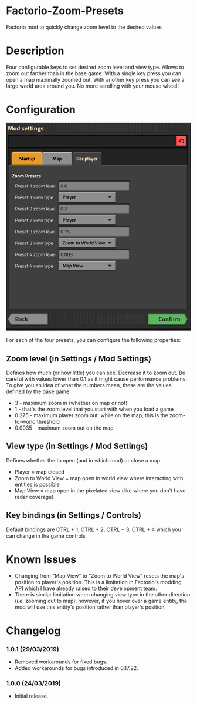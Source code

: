# Factorio-Zoom-Presets
Factorio mod to quickly change zoom level to the desired values


# Description
Four configurable keys to set desired zoom level and view type. Allows to zoom out farther than in the base game. With a single key press you can open a map maximally zoomed out. With another key press you can see a large world area around you. No more scrolling with your mouse wheel!


# Configuration

![Mod Settings](/settings.png)

For each of the four presets, you can configure the following properties:

## Zoom level (in Settings / Mod Settings)

Defines how much (or how little) you can see. Decrease it to zoom out. Be careful with values lower than 0.1 as it might cause performance problems.
To give you an idea of what the numbers mean, these are the values defined by the base game:
* 3 - maximum zoom in (whether on map or not)
* 1 - that's the zoom level that you start with when you load a game
* 0.275 - maximum player zoom out; while on the map, this is the zoom-to-world threshold
* 0.0035 - maximum zoom out on the map

## View type (in Settings / Mod Settings)

Defines whether the to open (and in which mod) or close a map:
* Player = map closed
* Zoom to World View = map open in world view where interacting with entities is possible
* Map View = map open in the pixelated view (like where you don't have radar coverage)

## Key bindings (in Settings / Controls)

Default bindings are CTRL + 1, CTRL + 2, CTRL + 3, CTRL + 4 which you can change in the game controls


# Known Issues

* Changing from "Map View" to "Zoom to World View" resets the map's position to player's position. This is a limitation in Factorio's modding API which I have already raised to their development team.
* There is similar limitation when changing view type in the other direction (i.e. zooming out to map), however, if you hover over a game entity, the mod will use this entity's position rather than player's position.


# Changelog

### 1.0.1 (29/03/2019)
- Removed workarounds for fixed bugs.
- Added workarounds for bugs introduced in 0.17.22.

### 1.0.0 (24/03/2019)
- Initial release.
